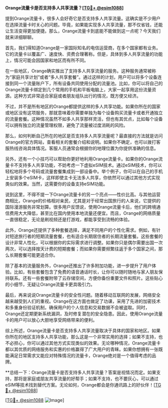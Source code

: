 **Orange流量卡是否支持多人共享流量？[[TG💪+ @esim1088](https://t.me/s/esim1088)]**

提到Orange流量卡，很多人会好奇它是否支持多人共享流量。这确实是不少用户在选择流量卡时关心的问题。毕竟，如果能实现多人共享流量，那不仅省钱，还能让生活变得更加便捷。那么，Orange流量卡到底能不能做到这一点呢？今天我们就来详细聊聊。

首先，我们得知道Orange是一家国际知名的电信运营商，在多个国家都有业务。它的流量卡以覆盖广、速度快、资费合理著称。但是，具体到多人共享流量的功能上，情况可能会因国家和地区而有所不同。

在一些地区，Orange确实推出了支持多人共享流量的服务。这种服务通常被称为“家庭共享计划”或者“多人共享套餐”。通过这样的计划，用户可以将多个设备连接到同一个流量账户下，所有设备共同使用分配的流量池。比如，你可以将自己的Orange流量卡绑定到几个常用的手机和平板电脑上，大家一起享用这份流量资源。这种方式非常适合家庭或者朋友组队出行的情况，既方便又经济。

不过，并不是所有地区的Orange都提供这样的多人共享功能。如果你所在的国家或地区没有这项服务，那就意味着你需要单独为每个设备购买流量卡或者开通独立的流量套餐。这种情况虽然不如多人共享那样灵活，但也有其优点，比如每个设备可以拥有独立的流量管理权限，避免了流量被过度消耗的风险。

那么，如何判断自己所在的地区是否支持多人共享流量呢？最直接的方法就是访问Orange的官方网站，查看相关的套餐介绍和说明。如果你不确定，也可以拨打客服热线咨询具体情况。客服人员通常会根据你的地理位置为你提供准确的信息。

另外，还有一个小技巧可以帮助你更好地利用Orange流量卡。如果你的Orange流量卡不支持多人共享功能，不妨考虑一下虚拟eSIM技术。通过eSIM技术，你可以轻松地将多个号码或流量套餐集成到一部设备中。举个例子，你可以在自己的手机上安装多个eSIM卡，这样即使主卡无法多人共享，你依然可以通过其他方式实现类似的效果。当然，这需要你的设备支持eSIM功能。

说到这里，不得不提一下Orange流量卡的另一个亮点——性价比高。与其他运营商相比，Orange的价格相对亲民，尤其是对于经常出国旅行的人来说，它提供的国际漫游服务非常划算。很多用户反馈说，使用Orange流量卡后，他们的跨境通信费用大大降低，甚至比在国内使用本地流量还便宜。而且，Orange的网络质量一直很稳定，无论是刷视频还是打游戏，都能享受到流畅的体验。

此外，Orange还提供了多种套餐选择，满足不同用户的个性化需求。例如，有针对短途旅行者的短期流量套餐，也有适合长期居住者的长期流量套餐。这些套餐的设计非常人性化，可以根据你的实际需求进行调整。如果你只是偶尔需要出国一次两次，可以选择按天计费的短期套餐；而如果你需要频繁往返于多个国家之间，那么长期套餐可能更适合你。

除了基本的流量服务外，Orange还推出了许多附加功能，进一步提升了用户体验。比如，有些套餐包含了免费的语音通话时长，让你可以随时随地与家人朋友保持联系。还有一些套餐附带了云存储空间，方便你备份重要文件和照片。这些贴心的小细节，无疑让Orange流量卡更具吸引力。

最后，再来说说Orange流量卡的安全性问题。随着移动互联网的发展，网络安全越来越受到人们的重视。Orange在这方面也做足了功课，采用了先进的加密技术和多重身份验证机制，确保用户的个人信息和交易数据不会被盗取。同时，Orange还定期更新系统漏洞，及时修复潜在的安全隐患。因此，使用Orange流量卡的用户可以放心大胆地享受网络带来的便利。

综上所述，Orange流量卡是否支持多人共享流量取决于具体的国家和地区。如果你所在的地区支持多人共享功能，那么这是一个非常实用的选择；如果不支持，也不必担心，你可以通过其他方式实现类似的效果。无论哪种情况，Orange流量卡都以其优质的网络服务和实惠的价格赢得了广大用户的青睐。如果你想拥有一张既能满足日常需求又能应对特殊情况的流量卡，Orange绝对是一个值得考虑的品牌。

**总结一下：Orange流量卡是否支持多人共享流量？答案是视情况而定。如果支持，那将是家庭或朋友共享流量的好帮手；如果不支持，也不要灰心，可以通过eSIM等技术找到替代方案。无论如何，Orange都会是你通讯路上的好伙伴！[[TG💪+ @esim1088](https://t.me/s/esim1088)]

[[TG💪+ @esim1088](https://t.me/s/esim1088) ![Image](https://i.postimg.cc/4NQfJmqS/Snipaste-2025-05-13-00-14-12.png)]